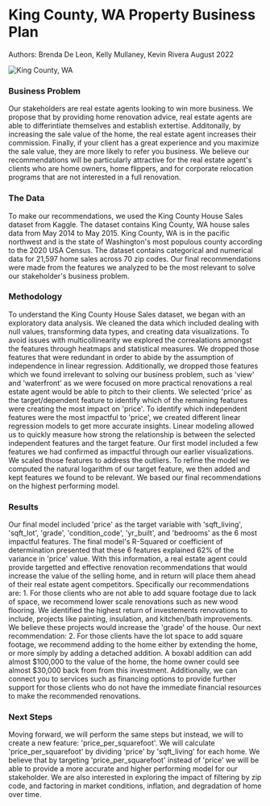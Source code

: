 # King County, WA Property Business Plan

Authors: Brenda De Leon, Kelly Mullaney, Kevin Rivera
August 2022

![King County, WA](./data/king_county_banner.jpeg)


### Business Problem

Our stakeholders are real estate agents looking to win more business. We propose that by providing home renovation advice, real estate agents are able to differintiate themselves and establish extertise. Additonally, by increasing the sale value of the home, the real estate agent increases their commission. Finally, if your client has a great experience and you maximize the sale value, they are more likely to refer you business. We believe our recommendations will be particularly attractive for the real estate agent's clients who are home owners, home flippers, and for corporate relocation programs that are not interested in a full renovation.

### The Data

To make our recommendations, we used the King County House Sales dataset from Kaggle. The dataset contains King County, WA house sales data from May 2014 to May 2015. King County, WA is in the pacific northwest and is the state of Washington's most populous county according to the 2020 USA Census. The dataset contains categorical and numerical data for 21,597 home sales across 70 zip codes. Our final recommendations were made from the features we analyzed to be the most relevant to solve our stakeholder's business problem. 

### Methodology

To understand the King County House Sales dataset, we began with an exploratory data analysis. We cleaned the data which included dealing with null values, transforming data types, and creating data visualizations. To avoid issues with multicollinearity we explored the correalations amongst the features through heatmaps and statistical measures. We dropped those features that were redundant in order to abide by the assumption of independence in linear regression. Additionally, we dropped those features which we found irrelevant to solving our business problem, such as 'view' and 'waterfront' as we were focused on more practical renovations a real estate agent would be able to pitch to their clients. We selected 'price' as the target/dependent feature to identify which of the remaining features were creating the most impact on 'price'. To identify which independent features were the most impactful to 'price', we created different linear regression models to get more accurate insights. Linear modeling allowed us to quickly measure how strong the relationship is between the selected independent features and the target feature. Our first model included a few features we had confirmed as impactful through our earlier visualizations. We scaled those features to address the outliers. To refine the model we computed the natural logarithm of our target feature, we then added and kept features we found to be relevant. We based our final recommendations on the highest performing model. 

### Results

Our final model included 'price' as the target variable with 'sqft_living', 'sqft_lot', 'grade', 'condition_code', 'yr_built', and 'bedrooms' as the 6 most impactful features. The final model's R-Squared or coefficient of determination presented that these 6 features explained 62% of the variance in 'price' value. With this information, a real estate agent could provide targetted and effective renovation recommendations that would increase the value of the selling home, and in return will place them ahead of their real estate agent competitors. Specifically our recommendations are: 1. For those clients who are not able to add square footage due to lack of space, we recommend lower scale renovations such as new wood flooring. We identified the highest return of investements renovations to include, projects like painting, insulation, and kitchen/bath improvements. We believe these projects would increase the 'grade' of the house. Our next recommendation: 2. For those clients have the lot space to add square footage, we recommend adding to the home either by extending the home, or more simply by adding a detached addition. A boxabl addition can add almost $100,000 to the value of the home, the home owner could see almost $30,000 back from from this investment. Additionally, we can connect you to services such as financing options to provide further support for those clients who do not have the immediate financial resources to make the recommended renovations.  

### Next Steps

Moving forward, we will perform the same steps but instead, we will to create a new feature: 'price_per_squarefoot'. We will calculate 'price_per_squarefoot' by dividing 'price' by 'sqft_living' for each home. We believe that by targeting 'price_per_squarefoot' instead of 'price' we will be able to provide a more accurate and higher performing model for our stakeholder. We are also interested in exploring the impact of filtering by zip code, and factoring in market conditions, inflation, and degradation of home over time.

